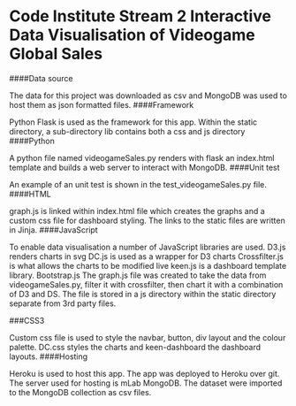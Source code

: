 # Code Institute Stream 2 Interactive Data Visualisation of Videogame Global Sales


####Data source

The data for this project was downloaded as csv and MongoDB was used to host them as json formatted files.
####Framework

Python Flask is used as the framework for this app. Within the static directory, a sub-directory lib contains both a css and js directory
####Python

A python file named videogameSales.py renders with flask an index.html template and builds a web server to interact with MongoDB.
####Unit test

An example of an unit test is shown in the test_videogameSales.py file.
####HTML

graph.js is linked within index.html file which creates the graphs and a custom css file for dashboard styling.
The links to the static files are written in Jinja.
####JavaScript

To enable data visualisation a number of JavaScript libraries are used.
D3.js renders charts in svg
DC.js is used as a wrapper for D3 charts
Crossfilter.js is what allows the charts to be modified live
keen.js is a dashboard template library.
Bootstrap.js
The graph.js file was created to take the data from videogameSales.py, filter it with crossfilter, then chart it with a combination of D3 and DS. The file is stored in a js directory within the static directory separate from 3rd party files.

###CSS3

Custom css file is used to style the navbar, button, div layout and the colour palette. DC.css styles the charts and keen-dashboard the dashboard layouts.
####Hosting

Heroku is used to host this app. The app was deployed to Heroku over git. The server used for hosting is mLab MongoDB. The dataset were imported to the MongoDB collection as csv files.
